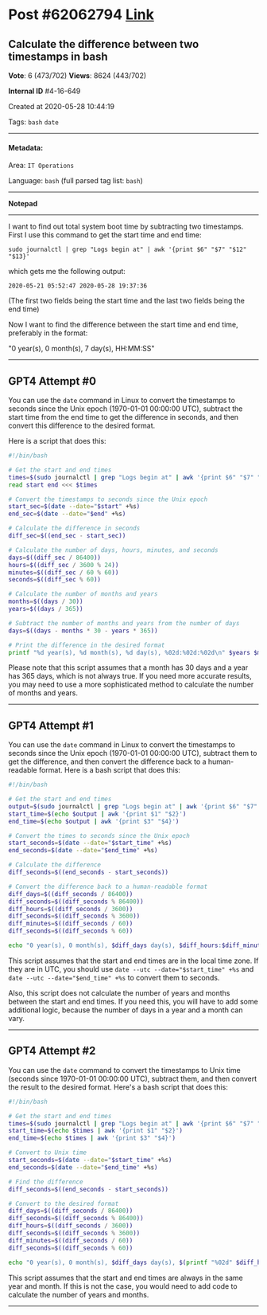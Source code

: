 
# Post \#62062794 [Link](https://stackoverflow.com/questions/62062794/)

## Calculate the difference between two timestamps in bash

**Vote**: 6 (473/702) **Views**: 8624 (443/702) 

**Internal ID** \#4-16-649

Created at 2020-05-28 10:44:19

Tags: `bash` `date`

----------

#### Metadata:

Area: `IT Operations`

Language: `bash` (full parsed tag list: `bash`)

----------

**Notepad**


----------

I want to find out total system boot time by subtracting two timestamps. 
First I use this command to get the start time and end time:

```
sudo journalctl | grep "Logs begin at" | awk '{print $6" "$7" "$12" "$13}'
```


which gets me the following output:

```
2020-05-21 05:52:47 2020-05-28 19:37:36
```


(The first two fields being the start time and the last two fields being the end time)

Now I want to find the difference between the start time and end time, preferably in the format:

"0 year(s), 0 month(s), 7 day(s), HH:MM:SS"


----------
        
## GPT4 Attempt \#0

You can use the `date` command in Linux to convert the timestamps to seconds since the Unix epoch (1970-01-01 00:00:00 UTC), subtract the start time from the end time to get the difference in seconds, and then convert this difference to the desired format.

Here is a script that does this:

```bash
#!/bin/bash

# Get the start and end times
times=$(sudo journalctl | grep "Logs begin at" | awk '{print $6" "$7" "$12" "$13}')
read start end <<< $times

# Convert the timestamps to seconds since the Unix epoch
start_sec=$(date --date="$start" +%s)
end_sec=$(date --date="$end" +%s)

# Calculate the difference in seconds
diff_sec=$((end_sec - start_sec))

# Calculate the number of days, hours, minutes, and seconds
days=$((diff_sec / 86400))
hours=$((diff_sec / 3600 % 24))
minutes=$((diff_sec / 60 % 60))
seconds=$((diff_sec % 60))

# Calculate the number of months and years
months=$((days / 30))
years=$((days / 365))

# Subtract the number of months and years from the number of days
days=$((days - months * 30 - years * 365))

# Print the difference in the desired format
printf "%d year(s), %d month(s), %d day(s), %02d:%02d:%02d\n" $years $months $days $hours $minutes $seconds
```

Please note that this script assumes that a month has 30 days and a year has 365 days, which is not always true. If you need more accurate results, you may need to use a more sophisticated method to calculate the number of months and years.

--------

## GPT4 Attempt \#1

You can use the `date` command in Linux to convert the timestamps to seconds since the Unix epoch (1970-01-01 00:00:00 UTC), subtract them to get the difference, and then convert the difference back to a human-readable format. Here is a bash script that does this:

```bash
#!/bin/bash

# Get the start and end times
output=$(sudo journalctl | grep "Logs begin at" | awk '{print $6" "$7" "$12" "$13}')
start_time=$(echo $output | awk '{print $1" "$2}')
end_time=$(echo $output | awk '{print $3" "$4}')

# Convert the times to seconds since the Unix epoch
start_seconds=$(date --date="$start_time" +%s)
end_seconds=$(date --date="$end_time" +%s)

# Calculate the difference
diff_seconds=$((end_seconds - start_seconds))

# Convert the difference back to a human-readable format
diff_days=$((diff_seconds / 86400))
diff_seconds=$((diff_seconds % 86400))
diff_hours=$((diff_seconds / 3600))
diff_seconds=$((diff_seconds % 3600))
diff_minutes=$((diff_seconds / 60))
diff_seconds=$((diff_seconds % 60))

echo "0 year(s), 0 month(s), $diff_days day(s), $diff_hours:$diff_minutes:$diff_seconds"
```

This script assumes that the start and end times are in the local time zone. If they are in UTC, you should use `date --utc --date="$start_time" +%s` and `date --utc --date="$end_time" +%s` to convert them to seconds.

Also, this script does not calculate the number of years and months between the start and end times. If you need this, you will have to add some additional logic, because the number of days in a year and a month can vary.

--------

## GPT4 Attempt \#2

You can use the `date` command to convert the timestamps to Unix time (seconds since 1970-01-01 00:00:00 UTC), subtract them, and then convert the result to the desired format. Here's a bash script that does this:

```bash
#!/bin/bash

# Get the start and end times
times=$(sudo journalctl | grep "Logs begin at" | awk '{print $6" "$7" "$12" "$13}')
start_time=$(echo $times | awk '{print $1" "$2}')
end_time=$(echo $times | awk '{print $3" "$4}')

# Convert to Unix time
start_seconds=$(date --date="$start_time" +%s)
end_seconds=$(date --date="$end_time" +%s)

# Find the difference
diff_seconds=$((end_seconds - start_seconds))

# Convert to the desired format
diff_days=$((diff_seconds / 86400))
diff_seconds=$((diff_seconds % 86400))
diff_hours=$((diff_seconds / 3600))
diff_seconds=$((diff_seconds % 3600))
diff_minutes=$((diff_seconds / 60))
diff_seconds=$((diff_seconds % 60))

echo "0 year(s), 0 month(s), $diff_days day(s), $(printf "%02d" $diff_hours):$(printf "%02d" $diff_minutes):$(printf "%02d" $diff_seconds)"
```

This script assumes that the start and end times are always in the same year and month. If this is not the case, you would need to add code to calculate the number of years and months.

--------
